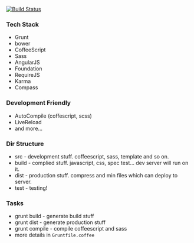 [![Build Status](https://travis-ci.org/ichord/angular-coffee-AMD-seed.png)](https://travis-ci.org/ichord/angular-coffee-AMD-seed)

### Tech Stack

* Grunt
* bower
* CoffeeScript
* Sass
* AngularJS
* Foundation
* RequireJS
* Karma
* Compass

### Development Friendly

* AutoCompile (coffescript, scss)
* LiveReload
* and more...

### Dir Structure

* src - development stuff. coffeescript, sass, template and so on.
* build - complied stuff. javascript, css, spec test... dev server will run on it.
* dist - production stuff. compress and min files which can deploy to server.
* test - testing!

### Tasks

* grunt build - generate build stuff
* grunt dist - generate production stuff
* grunt compile - compile coffeescript and sass
* more details in `Gruntfile.coffee`


